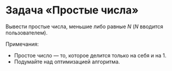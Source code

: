 # Задача «Простые числа»

Вывести простые числа, меньшие либо равные $N$ ($N$ вводится пользователем).

Примечания:

* Простое число — то, которое делится только на себя и на $1$.
* Подумайте над оптимизацией алгоритма.
